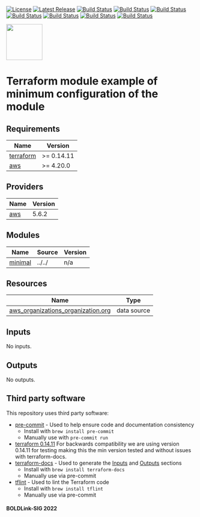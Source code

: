 [![License](https://img.shields.io/badge/License-Apache-blue.svg)](https://github.com/boldlink/terraform-aws-organizations/blob/main/LICENSE)
[![Latest Release](https://img.shields.io/github/release/boldlink/terraform-aws-organizations.svg)](https://github.com/boldlink/terraform-aws-organizations/releases/latest)
[![Build Status](https://github.com/boldlink/terraform-aws-organizations/actions/workflows/update.yaml/badge.svg)](https://github.com/boldlink/terraform-aws-organizations/actions)
[![Build Status](https://github.com/boldlink/terraform-aws-organizations/actions/workflows/release.yaml/badge.svg)](https://github.com/boldlink/terraform-aws-organizations/actions)
[![Build Status](https://github.com/boldlink/terraform-aws-organizations/actions/workflows/pre-commit.yaml/badge.svg)](https://github.com/boldlink/terraform-aws-organizations/actions)
[![Build Status](https://github.com/boldlink/terraform-aws-organizations/actions/workflows/pr-labeler.yaml/badge.svg)](https://github.com/boldlink/terraform-aws-organizations/actions)
[![Build Status](https://github.com/boldlink/terraform-aws-organizations/actions/workflows/module-examples-tests.yaml/badge.svg)](https://github.com/boldlink/terraform-aws-organizations/actions)
[![Build Status](https://github.com/boldlink/terraform-aws-organizations/actions/workflows/checkov.yaml/badge.svg)](https://github.com/boldlink/terraform-aws-organizations/actions)
[![Build Status](https://github.com/boldlink/terraform-aws-organizations/actions/workflows/auto-badge.yaml/badge.svg)](https://github.com/boldlink/terraform-aws-organizations/actions)

[<img src="https://avatars.githubusercontent.com/u/25388280?s=200&v=4" width="96"/>](https://boldlink.io)

# Terraform module example of minimum configuration of the module


<!-- BEGINNING OF PRE-COMMIT-TERRAFORM DOCS HOOK -->
## Requirements

| Name | Version |
|------|---------|
| <a name="requirement_terraform"></a> [terraform](#requirement\_terraform) | >= 0.14.11 |
| <a name="requirement_aws"></a> [aws](#requirement\_aws) | >= 4.20.0 |

## Providers

| Name | Version |
|------|---------|
| <a name="provider_aws"></a> [aws](#provider\_aws) | 5.6.2 |

## Modules

| Name | Source | Version |
|------|--------|---------|
| <a name="module_minimal"></a> [minimal](#module\_minimal) | ../../ | n/a |

## Resources

| Name | Type |
|------|------|
| [aws_organizations_organization.org](https://registry.terraform.io/providers/hashicorp/aws/latest/docs/data-sources/organizations_organization) | data source |

## Inputs

No inputs.

## Outputs

No outputs.
<!-- END OF PRE-COMMIT-TERRAFORM DOCS HOOK -->

## Third party software
This repository uses third party software:
* [pre-commit](https://pre-commit.com/) - Used to help ensure code and documentation consistency
  * Install with `brew install pre-commit`
  * Manually use with `pre-commit run`
* [terraform 0.14.11](https://releases.hashicorp.com/terraform/0.14.11/) For backwards compatibility we are using version 0.14.11 for testing making this the min version tested and without issues with terraform-docs.
* [terraform-docs](https://github.com/segmentio/terraform-docs) - Used to generate the [Inputs](#Inputs) and [Outputs](#Outputs) sections
  * Install with `brew install terraform-docs`
  * Manually use via pre-commit
* [tflint](https://github.com/terraform-linters/tflint) - Used to lint the Terraform code
  * Install with `brew install tflint`
  * Manually use via pre-commit

#### BOLDLink-SIG 2022
